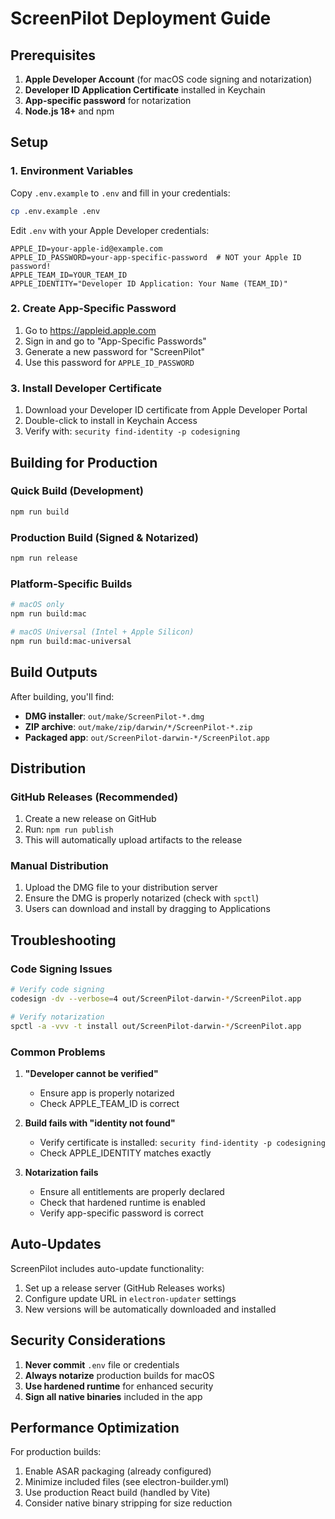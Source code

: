 # ScreenPilot Deployment Guide

## Prerequisites

1. **Apple Developer Account** (for macOS code signing and notarization)
2. **Developer ID Application Certificate** installed in Keychain
3. **App-specific password** for notarization
4. **Node.js 18+** and npm

## Setup

### 1. Environment Variables

Copy `.env.example` to `.env` and fill in your credentials:

```bash
cp .env.example .env
```

Edit `.env` with your Apple Developer credentials:
```env
APPLE_ID=your-apple-id@example.com
APPLE_ID_PASSWORD=your-app-specific-password  # NOT your Apple ID password!
APPLE_TEAM_ID=YOUR_TEAM_ID
APPLE_IDENTITY="Developer ID Application: Your Name (TEAM_ID)"
```

### 2. Create App-Specific Password

1. Go to https://appleid.apple.com
2. Sign in and go to "App-Specific Passwords"
3. Generate a new password for "ScreenPilot"
4. Use this password for `APPLE_ID_PASSWORD`

### 3. Install Developer Certificate

1. Download your Developer ID certificate from Apple Developer Portal
2. Double-click to install in Keychain Access
3. Verify with: `security find-identity -p codesigning`

## Building for Production

### Quick Build (Development)
```bash
npm run build
```

### Production Build (Signed & Notarized)
```bash
npm run release
```

### Platform-Specific Builds
```bash
# macOS only
npm run build:mac

# macOS Universal (Intel + Apple Silicon)
npm run build:mac-universal
```

## Build Outputs

After building, you'll find:

- **DMG installer**: `out/make/ScreenPilot-*.dmg`
- **ZIP archive**: `out/make/zip/darwin/*/ScreenPilot-*.zip`
- **Packaged app**: `out/ScreenPilot-darwin-*/ScreenPilot.app`

## Distribution

### GitHub Releases (Recommended)

1. Create a new release on GitHub
2. Run: `npm run publish`
3. This will automatically upload artifacts to the release

### Manual Distribution

1. Upload the DMG file to your distribution server
2. Ensure the DMG is properly notarized (check with `spctl`)
3. Users can download and install by dragging to Applications

## Troubleshooting

### Code Signing Issues

```bash
# Verify code signing
codesign -dv --verbose=4 out/ScreenPilot-darwin-*/ScreenPilot.app

# Verify notarization
spctl -a -vvv -t install out/ScreenPilot-darwin-*/ScreenPilot.app
```

### Common Problems

1. **"Developer cannot be verified"**
   - Ensure app is properly notarized
   - Check APPLE_TEAM_ID is correct

2. **Build fails with "identity not found"**
   - Verify certificate is installed: `security find-identity -p codesigning`
   - Check APPLE_IDENTITY matches exactly

3. **Notarization fails**
   - Ensure all entitlements are properly declared
   - Check that hardened runtime is enabled
   - Verify app-specific password is correct

## Auto-Updates

ScreenPilot includes auto-update functionality:

1. Set up a release server (GitHub Releases works)
2. Configure update URL in `electron-updater` settings
3. New versions will be automatically downloaded and installed

## Security Considerations

1. **Never commit** `.env` file or credentials
2. **Always notarize** production builds for macOS
3. **Use hardened runtime** for enhanced security
4. **Sign all native binaries** included in the app

## Performance Optimization

For production builds:

1. Enable ASAR packaging (already configured)
2. Minimize included files (see electron-builder.yml)
3. Use production React build (handled by Vite)
4. Consider native binary stripping for size reduction